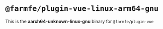 # `@farmfe/plugin-vue-linux-arm64-gnu`

This is the **aarch64-unknown-linux-gnu** binary for `@farmfe/plugin-vue`
